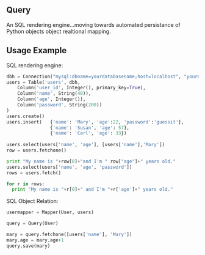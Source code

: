 <h2>Query</h2>
An SQL rendering engine...moving towards automated persistance of Python objects object realtional mapping.

<h2>Usage Example</h2>

SQL rendering engine:

```python
dbh = Connection("mysql:dbname=yourdatabasename;host=localhost", "yourusername", "yourpassword")
users = Table('users', dbh,
    Column('user_id', Integer(), primary_key=True),
    Column('name', String(40)),
    Column('age', Integer()),
    Column('password', String(200))
)
users.create()
users.insert(   {'name': 'Mary', 'age':22, 'password':'guessit'},
                {'name': 'Susan', 'age': 57},
                {'name': 'Carl', 'age': 33})
                
users.select(users['name', 'age'], [users['name'],'Mary'])
row = users.fetchone()

print "My name is "+row[0]+"and I'm " row["age"]+" years old."
users.select(users['name', 'age', 'password'])
rows = users.fetch()

for r in rows:
  print "My name is "+r[0]+" and I'm "+r['age']+" years old."
```

SQL Object Relation:
```python
usermapper = Mapper(User, users)

query = Query(User)

mary = query.fetchone([users['name'], 'Mary'])
mary.age = mary.age+1
query.save(mary)
```
